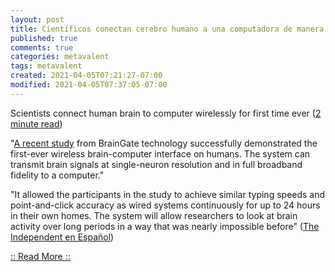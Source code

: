 ```yaml
---
layout: post
title: Científicos conectan cerebro humano a una computadora de manera inalámbrica por primera vez
published: true
comments: true
categories: metavalent
tags: metavalent
created: 2021-04-05T07:21:27-07:00
modified: 2021-04-05T07:37:05-07:00
---
```


Scientists connect human brain to computer wirelessly for first time ever ([2 minute read]({{site.url}}2021-04-05-07-21-27-Brain-Wireless.md))

"[A recent study](https://www.independentespanol.com/tecnologia/cerebro-humano-computadora-inalambrica-conectan-cientificos-primera-vez-b1826216.html?utm_source=redirect) from BrainGate technology successfully demonstrated the first-ever wireless brain-computer interface on humans. The system can transmit brain signals at single-neuron resolution and in full broadband fidelity to a computer."

"It allowed the participants in the study to achieve similar typing speeds and point-and-click accuracy as wired systems continuously for up to 24 hours in their own homes. The system will allow researchers to look at brain activity over long periods in a way that was nearly impossible before" ([The Independent en Español](https://www.independentespanol.com/tecnologia/cerebro-humano-computadora-inalambrica-conectan-cientificos-primera-vez-b1826216.html))

[:: Read More ::](https://www.independentespanol.com/tecnologia/cerebro-humano-computadora-inalambrica-conectan-cientificos-primera-vez-b1826216.html)
